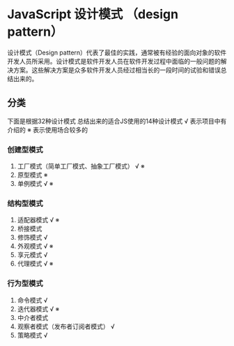# JavaScript 设计模式 （design pattern）

设计模式（Design pattern）代表了最佳的实践，通常被有经验的面向对象的软件开发人员所采用。设计模式是软件开发人员在软件开发过程中面临的一般问题的解决方案。这些解决方案是众多软件开发人员经过相当长的一段时间的试验和错误总结出来的。

## 分类

下面是根据32种设计模式 总结出来的适合JS使用的14种设计模式
√ 表示项目中有介绍的
※ 表示使用场合较多的

### 创建型模式

1. 工厂模式（简单工厂模式、抽象工厂模式） √ ※
2. 原型模式                            ※
3. 单例模式                          √ ※

### 结构型模式

1. 适配器模式                        √ ※
2. 桥接模式
3. 修饰模式                          √
4. 外观模式                          √ ※
5. 享元模式                          √
6. 代理模式                          √ ※

### 行为型模式
1. 命令模式                          √
2. 迭代器模式                        √ ※
3. 中介者模式
4. 观察者模式（发布者订阅者模式）       √
5. 策略模式                          √


